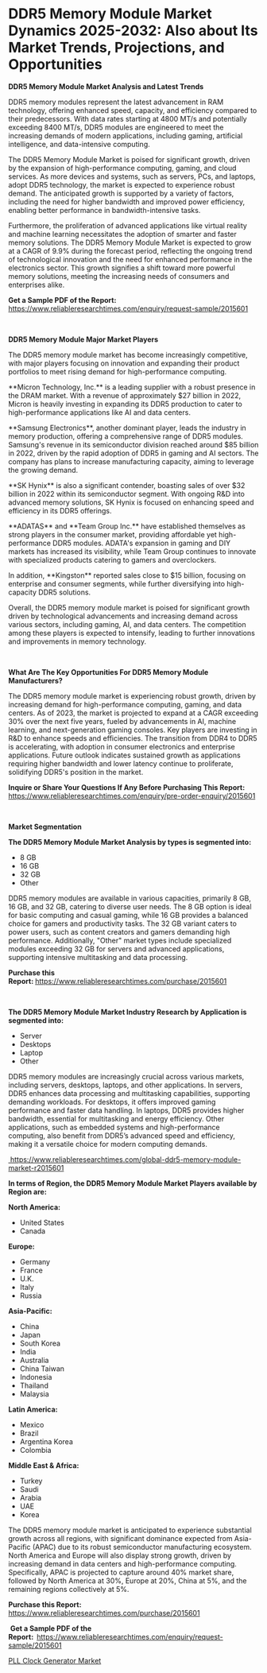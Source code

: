 <p><h1>DDR5 Memory Module Market Dynamics 2025-2032: Also about Its Market Trends, Projections, and Opportunities</h1></p><p><strong>DDR5 Memory Module Market Analysis and Latest Trends</strong></p>
<p><p>DDR5 memory modules represent the latest advancement in RAM technology, offering enhanced speed, capacity, and efficiency compared to their predecessors. With data rates starting at 4800 MT/s and potentially exceeding 8400 MT/s, DDR5 modules are engineered to meet the increasing demands of modern applications, including gaming, artificial intelligence, and data-intensive computing.</p><p>The DDR5 Memory Module Market is poised for significant growth, driven by the expansion of high-performance computing, gaming, and cloud services. As more devices and systems, such as servers, PCs, and laptops, adopt DDR5 technology, the market is expected to experience robust demand. The anticipated growth is supported by a variety of factors, including the need for higher bandwidth and improved power efficiency, enabling better performance in bandwidth-intensive tasks.</p><p>Furthermore, the proliferation of advanced applications like virtual reality and machine learning necessitates the adoption of smarter and faster memory solutions. The DDR5 Memory Module Market is expected to grow at a CAGR of 9.9% during the forecast period, reflecting the ongoing trend of technological innovation and the need for enhanced performance in the electronics sector. This growth signifies a shift toward more powerful memory solutions, meeting the increasing needs of consumers and enterprises alike.</p></p>
<p><strong>Get a Sample PDF of the Report:&nbsp;</strong> <a href="https://www.reliableresearchtimes.com/enquiry/request-sample/2015601?utm_campaign=1933&utm_medium=2&utm_source=Github&utm_content=ia&utm_term=12022025&utm_id=ddr5-memory-module">https://www.reliableresearchtimes.com/enquiry/request-sample/2015601</a></p>
<p>&nbsp;</p>
<p><strong>DDR5 Memory Module Major Market Players</strong></p>
<p><p>The DDR5 memory module market has become increasingly competitive, with major players focusing on innovation and expanding their product portfolios to meet rising demand for high-performance computing. </p><p>**Micron Technology, Inc.** is a leading supplier with a robust presence in the DRAM market. With a revenue of approximately $27 billion in 2022, Micron is heavily investing in expanding its DDR5 production to cater to high-performance applications like AI and data centers.</p><p>**Samsung Electronics**, another dominant player, leads the industry in memory production, offering a comprehensive range of DDR5 modules. Samsung's revenue in its semiconductor division reached around $85 billion in 2022, driven by the rapid adoption of DDR5 in gaming and AI sectors. The company has plans to increase manufacturing capacity, aiming to leverage the growing demand.</p><p>**SK Hynix** is also a significant contender, boasting sales of over $32 billion in 2022 within its semiconductor segment. With ongoing R&D into advanced memory solutions, SK Hynix is focused on enhancing speed and efficiency in its DDR5 offerings.</p><p>**ADATAS** and **Team Group Inc.** have established themselves as strong players in the consumer market, providing affordable yet high-performance DDR5 modules. ADATA's expansion in gaming and DIY markets has increased its visibility, while Team Group continues to innovate with specialized products catering to gamers and overclockers.</p><p>In addition, **Kingston** reported sales close to $15 billion, focusing on enterprise and consumer segments, while further diversifying into high-capacity DDR5 solutions.</p><p>Overall, the DDR5 memory module market is poised for significant growth driven by technological advancements and increasing demand across various sectors, including gaming, AI, and data centers. The competition among these players is expected to intensify, leading to further innovations and improvements in memory technology.</p></p>
<p>&nbsp;</p>
<p><strong>What Are The Key Opportunities For DDR5 Memory Module Manufacturers?</strong></p>
<p><p>The DDR5 memory module market is experiencing robust growth, driven by increasing demand for high-performance computing, gaming, and data centers. As of 2023, the market is projected to expand at a CAGR exceeding 30% over the next five years, fueled by advancements in AI, machine learning, and next-generation gaming consoles. Key players are investing in R&D to enhance speeds and efficiencies. The transition from DDR4 to DDR5 is accelerating, with adoption in consumer electronics and enterprise applications. Future outlook indicates sustained growth as applications requiring higher bandwidth and lower latency continue to proliferate, solidifying DDR5's position in the market.</p></p>
<p><strong>Inquire or Share Your Questions If Any Before Purchasing This Report:</strong> <a href="https://www.reliableresearchtimes.com/enquiry/pre-order-enquiry/2015601?utm_campaign=1933&utm_medium=2&utm_source=Github&utm_content=ia&utm_term=12022025&utm_id=ddr5-memory-module">https://www.reliableresearchtimes.com/enquiry/pre-order-enquiry/2015601</a></p>
<p>&nbsp;</p>
<p><strong>Market Segmentation</strong></p>
<p><strong>The DDR5 Memory Module Market Analysis by types is segmented into:</strong></p>
<p><ul><li>8 GB</li><li>16 GB</li><li>32 GB</li><li>Other</li></ul></p>
<p><p>DDR5 memory modules are available in various capacities, primarily 8 GB, 16 GB, and 32 GB, catering to diverse user needs. The 8 GB option is ideal for basic computing and casual gaming, while 16 GB provides a balanced choice for gamers and productivity tasks. The 32 GB variant caters to power users, such as content creators and gamers demanding high performance. Additionally, "Other" market types include specialized modules exceeding 32 GB for servers and advanced applications, supporting intensive multitasking and data processing.</p></p>
<p><strong>Purchase this Report:&nbsp;</strong><a href="https://www.reliableresearchtimes.com/purchase/2015601?utm_campaign=1933&utm_medium=2&utm_source=Github&utm_content=ia&utm_term=12022025&utm_id=ddr5-memory-module">https://www.reliableresearchtimes.com/purchase/2015601</a></p>
<p>&nbsp;</p>
<p><strong>The DDR5 Memory Module Market Industry Research by Application is segmented into:</strong></p>
<p><ul><li>Server</li><li>Desktops</li><li>Laptop</li><li>Other</li></ul></p>
<p><p>DDR5 memory modules are increasingly crucial across various markets, including servers, desktops, laptops, and other applications. In servers, DDR5 enhances data processing and multitasking capabilities, supporting demanding workloads. For desktops, it offers improved gaming performance and faster data handling. In laptops, DDR5 provides higher bandwidth, essential for multitasking and energy efficiency. Other applications, such as embedded systems and high-performance computing, also benefit from DDR5’s advanced speed and efficiency, making it a versatile choice for modern computing demands.</p></p>
<p><a href="https://www.reliableresearchtimes.com/global-ddr5-memory-module-market-r2015601?utm_campaign=1933&utm_medium=2&utm_source=Github&utm_content=ia&utm_term=12022025&utm_id=ddr5-memory-module">&nbsp;https://www.reliableresearchtimes.com/global-ddr5-memory-module-market-r2015601</a></p>
<p><strong>In terms of Region, the DDR5 Memory Module Market Players available by Region are:</strong></p>
<p>
    <p> <strong> North America: </strong>
        <ul>
            <li>United States</li>
            <li>Canada</li>
        </ul>
        </p> 
    <p> <strong> Europe: </strong>
        <ul>
            <li>Germany</li>
            <li>France</li>
            <li>U.K.</li>
            <li>Italy</li>
            <li>Russia</li>
        </ul>
        </p> 
    <p> <strong> Asia-Pacific: </strong>
        <ul>
            <li>China</li>
            <li>Japan</li>
            <li>South Korea</li>
            <li>India</li>
            <li>Australia</li>
            <li>China Taiwan</li>
            <li>Indonesia</li>
            <li>Thailand</li>
            <li>Malaysia</li>
        </ul>
        </p> 
    <p> <strong> Latin America: </strong>
        <ul>
            <li>Mexico</li>
            <li>Brazil</li>
            <li>Argentina Korea</li>
            <li>Colombia</li>
        </ul>
        </p> 
    <p> <strong> Middle East & Africa: </strong>
        <ul>
            <li>Turkey</li>
            <li>Saudi</li>
            <li>Arabia</li>
            <li>UAE</li>
            <li>Korea</li>
        </ul>
    </p>
    </p>
<p><p>The DDR5 memory module market is anticipated to experience substantial growth across all regions, with significant dominance expected from Asia-Pacific (APAC) due to its robust semiconductor manufacturing ecosystem. North America and Europe will also display strong growth, driven by increasing demand in data centers and high-performance computing. Specifically, APAC is projected to capture around 40% market share, followed by North America at 30%, Europe at 20%, China at 5%, and the remaining regions collectively at 5%.</p></p>
<p><strong>Purchase this Report: </strong><a href="https://www.reliableresearchtimes.com/purchase/2015601?utm_campaign=1933&utm_medium=2&utm_source=Github&utm_content=ia&utm_term=12022025&utm_id=ddr5-memory-module">https://www.reliableresearchtimes.com/purchase/2015601</a></p>
<p>&nbsp;<strong>Get a Sample PDF of the Report:&nbsp;&nbsp;</strong><a href="https://www.reliableresearchtimes.com/enquiry/request-sample/2015601?utm_campaign=1933&utm_medium=2&utm_source=Github&utm_content=ia&utm_term=12022025&utm_id=ddr5-memory-module">https://www.reliableresearchtimes.com/enquiry/request-sample/2015601</a></p>
<p><strong></strong></p>
<p><p><a href="https://github.com/nathandecarvalho/Market-Research-Report-List-6/blob/main/pll-clock-generator-market.md?utm_campaign=1933&utm_medium=2&utm_source=Github&utm_content=ia&utm_term=12022025&utm_id=ddr5-memory-module">PLL Clock Generator Market</a></p></p>